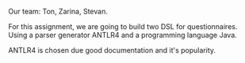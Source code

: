
Our team: Ton, Zarina, Stevan.

For this assignment, we are going to build two DSL for questionnaires.
Using a parser generator ANTLR4 and a programming language Java.

ANTLR4 is chosen due good documentation and it's popularity. 
